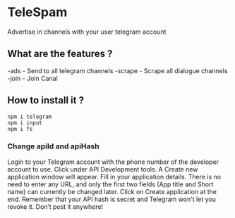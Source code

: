 # TeleSpam
Advertise in channels with your user telegram account

## What are the features ?
-ads - Send to all telegram channels 
-scrape - Scrape all dialogue channels
-join - Join Canal

## How to install it ?
```
npm i telegram
npm i input
npm i fs
```
### Change apiId and apiHash
Login to your Telegram account with the phone number of the developer account to use.
Click under API Development tools.
A Create new application window will appear. Fill in your application details. There is no need to enter any URL, and only the first two fields (App title and Short name) can currently be changed later.
Click on Create application at the end. Remember that your API hash is secret and Telegram won't let you revoke it. Don’t post it anywhere!
